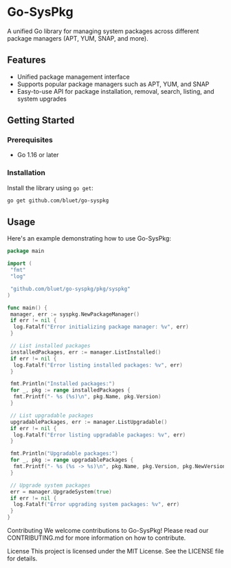 # Go-SysPkg

A unified Go library for managing system packages across different package managers (APT, YUM, SNAP, and more).

## Features

- Unified package management interface
- Supports popular package managers such as APT, YUM, and SNAP
- Easy-to-use API for package installation, removal, search, listing, and system upgrades

## Getting Started

### Prerequisites

- Go 1.16 or later

### Installation

Install the library using `go get`:

```bash
go get github.com/bluet/go-syspkg
```

## Usage

Here's an example demonstrating how to use Go-SysPkg:

```go
package main

import (
 "fmt"
 "log"

 "github.com/bluet/go-syspkg/pkg/syspkg"
)

func main() {
 manager, err := syspkg.NewPackageManager()
 if err != nil {
  log.Fatalf("Error initializing package manager: %v", err)
 }

 // List installed packages
 installedPackages, err := manager.ListInstalled()
 if err != nil {
  log.Fatalf("Error listing installed packages: %v", err)
 }

 fmt.Println("Installed packages:")
 for _, pkg := range installedPackages {
  fmt.Printf("- %s (%s)\n", pkg.Name, pkg.Version)
 }

 // List upgradable packages
 upgradablePackages, err := manager.ListUpgradable()
 if err != nil {
  log.Fatalf("Error listing upgradable packages: %v", err)
 }

 fmt.Println("Upgradable packages:")
 for _, pkg := range upgradablePackages {
  fmt.Printf("- %s (%s -> %s)\n", pkg.Name, pkg.Version, pkg.NewVersion)
 }

 // Upgrade system packages
 err = manager.UpgradeSystem(true)
 if err != nil {
  log.Fatalf("Error upgrading system packages: %v", err)
 }
}

```

Contributing
We welcome contributions to Go-SysPkg! Please read our CONTRIBUTING.md for more information on how to contribute.

License
This project is licensed under the MIT License. See the LICENSE file for details.
